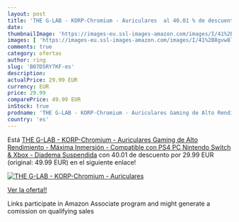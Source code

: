 ```yaml
---
layout: post
title: 'THE G-LAB - KORP-Chromium - Auriculares  al 40.01 % de descuento'
date: 
thumbnailImage: 'https://images-eu.ssl-images-amazon.com/images/I/41%2B8gvw8lmL._SL200_.jpg'
images: [ 'https://images-eu.ssl-images-amazon.com/images/I/41%2B8gvw8lmL._SL200_.jpg' ]
comments: true
category: ofertas
author: ring
slug: 'B07D5RY7KF-es'
description:
actualPrice: 29.99 EUR
currency: EUR
price: 29.99
comparePrice: 49.99 EUR
inStock: true
prodname: 'THE G-LAB - KORP-Chromium - Auriculares Gaming de Alto Rendimiento - Máxima Inmersión - Compatible con PS4  PC  Nintendo Switch & Xbox - Diadema Suspendida'
country: 'es'
---
```


Está [THE G-LAB - KORP-Chromium - Auriculares Gaming de Alto Rendimiento - Máxima Inmersión - Compatible con PS4  PC  Nintendo Switch & Xbox - Diadema Suspendida](https://www.amazon.es/dp/B07D5RY7KF/?tag=tolees-21) con 40.01 de descuento por 29.99 EUR (original: 49.99 EUR) en el siguiente enlace!

[![THE G-LAB - KORP-Chromium - Auriculares ](https://images-eu.ssl-images-amazon.com/images/I/41%2B8gvw8lmL._SL200_.jpg)](https://www.amazon.es/dp/B07D5RY7KF/?tag=tolees-21)

[Ver la oferta!!](https://www.amazon.es/dp/B07D5RY7KF/?tag=tolees-21)

Links participate in Amazon Associate program and might generate a comission on qualifying sales


